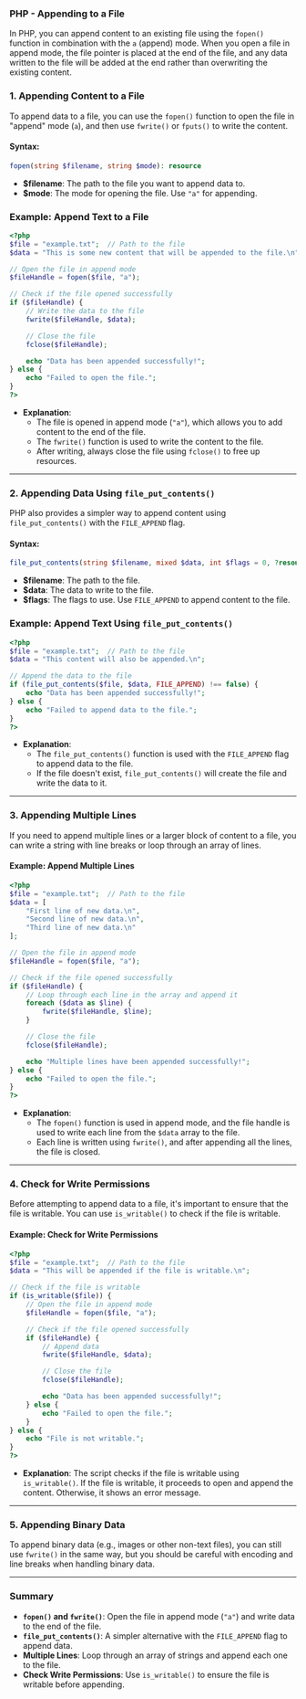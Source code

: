 ### PHP - Appending to a File

In PHP, you can append content to an existing file using the `fopen()` function in combination with the `a` (append) mode. When you open a file in append mode, the file pointer is placed at the end of the file, and any data written to the file will be added at the end rather than overwriting the existing content.

### 1. **Appending Content to a File**

To append data to a file, you can use the `fopen()` function to open the file in "append" mode (`a`), and then use `fwrite()` or `fputs()` to write the content.

#### Syntax:
```php
fopen(string $filename, string $mode): resource
```
- **$filename**: The path to the file you want to append data to.
- **$mode**: The mode for opening the file. Use `"a"` for appending.

### Example: Append Text to a File

```php
<?php
$file = "example.txt";  // Path to the file
$data = "This is some new content that will be appended to the file.\n";

// Open the file in append mode
$fileHandle = fopen($file, "a");

// Check if the file opened successfully
if ($fileHandle) {
    // Write the data to the file
    fwrite($fileHandle, $data);

    // Close the file
    fclose($fileHandle);

    echo "Data has been appended successfully!";
} else {
    echo "Failed to open the file.";
}
?>
```
- **Explanation**:
  - The file is opened in append mode (`"a"`), which allows you to add content to the end of the file.
  - The `fwrite()` function is used to write the content to the file.
  - After writing, always close the file using `fclose()` to free up resources.

---

### 2. **Appending Data Using `file_put_contents()`**

PHP also provides a simpler way to append content using `file_put_contents()` with the `FILE_APPEND` flag.

#### Syntax:
```php
file_put_contents(string $filename, mixed $data, int $flags = 0, ?resource $context = null): int|false
```
- **$filename**: The path to the file.
- **$data**: The data to write to the file.
- **$flags**: The flags to use. Use `FILE_APPEND` to append content to the file.

### Example: Append Text Using `file_put_contents()`

```php
<?php
$file = "example.txt";  // Path to the file
$data = "This content will also be appended.\n";

// Append the data to the file
if (file_put_contents($file, $data, FILE_APPEND) !== false) {
    echo "Data has been appended successfully!";
} else {
    echo "Failed to append data to the file.";
}
?>
```
- **Explanation**: 
  - The `file_put_contents()` function is used with the `FILE_APPEND` flag to append data to the file.
  - If the file doesn't exist, `file_put_contents()` will create the file and write the data to it.

---

### 3. **Appending Multiple Lines**

If you need to append multiple lines or a larger block of content to a file, you can write a string with line breaks or loop through an array of lines.

#### Example: Append Multiple Lines

```php
<?php
$file = "example.txt";  // Path to the file
$data = [
    "First line of new data.\n",
    "Second line of new data.\n",
    "Third line of new data.\n"
];

// Open the file in append mode
$fileHandle = fopen($file, "a");

// Check if the file opened successfully
if ($fileHandle) {
    // Loop through each line in the array and append it
    foreach ($data as $line) {
        fwrite($fileHandle, $line);
    }

    // Close the file
    fclose($fileHandle);

    echo "Multiple lines have been appended successfully!";
} else {
    echo "Failed to open the file.";
}
?>
```
- **Explanation**:
  - The `fopen()` function is used in append mode, and the file handle is used to write each line from the `$data` array to the file.
  - Each line is written using `fwrite()`, and after appending all the lines, the file is closed.

---

### 4. **Check for Write Permissions**

Before attempting to append data to a file, it's important to ensure that the file is writable. You can use `is_writable()` to check if the file is writable.

#### Example: Check for Write Permissions

```php
<?php
$file = "example.txt";  // Path to the file
$data = "This will be appended if the file is writable.\n";

// Check if the file is writable
if (is_writable($file)) {
    // Open the file in append mode
    $fileHandle = fopen($file, "a");

    // Check if the file opened successfully
    if ($fileHandle) {
        // Append data
        fwrite($fileHandle, $data);

        // Close the file
        fclose($fileHandle);

        echo "Data has been appended successfully!";
    } else {
        echo "Failed to open the file.";
    }
} else {
    echo "File is not writable.";
}
?>
```
- **Explanation**: The script checks if the file is writable using `is_writable()`. If the file is writable, it proceeds to open and append the content. Otherwise, it shows an error message.

---

### 5. **Appending Binary Data**

To append binary data (e.g., images or other non-text files), you can still use `fwrite()` in the same way, but you should be careful with encoding and line breaks when handling binary data.

---

### Summary

- **`fopen()` and `fwrite()`**: Open the file in append mode (`"a"`) and write data to the end of the file.
- **`file_put_contents()`**: A simpler alternative with the `FILE_APPEND` flag to append data.
- **Multiple Lines**: Loop through an array of strings and append each one to the file.
- **Check Write Permissions**: Use `is_writable()` to ensure the file is writable before appending.
